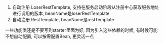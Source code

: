 1. 自动注册 LoserRestTemplate, 支持在服务启动阶段从注册中心获取服务地址进行调用的版本, beanName是loserRestTemplate
2. 自动注册 RestTemplate, beanName是restTemplate

一些功能类还是不要写到starter里面为好, 因为引入这些依赖的时候, 有时候可能不想自动配置, 可以按需配置Bean, 更灵活一点